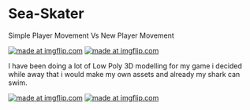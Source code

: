 # Sea-Skater
Simple Player Movement Vs New Player Movement

<a href="https://imgflip.com/gif/3a4bmx"><img src="https://i.imgflip.com/3a4bmx.gif" title="made at imgflip.com"/></a>
<a href="https://imgflip.com/gif/3a4cfz"><img src="https://i.imgflip.com/3a4cfz.gif" title="made at imgflip.com"/></a>


I have been doing a lot of Low Poly 3D modelling for my game i decided while away that i would make my own assets and already my shark can swim.

<a href="https://imgflip.com/gif/3abfyx"><img src="https://i.imgflip.com/3abfyx.gif" title="made at imgflip.com"/></a>
<a href="https://imgflip.com/gif/3abg8i"><img src="https://i.imgflip.com/3abg8i.gif" title="made at imgflip.com"/></a>
